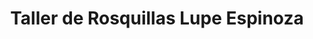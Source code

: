 ---
title: "Taller de Rosquillas Lupe Espinoza"
url: /somoto/taller-de-rosquillas-lupe-espinoza/
shop: Bäckerei
---